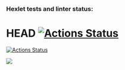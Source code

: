 ### Hexlet tests and linter status:
HEAD
[![Actions Status](https://github.com/DavidTsyganov/java-project-lvl1/workflows/hexlet-check/badge.svg)](https://github.com/DavidTsyganov/java-project-lvl1/actions)
=======
[![Actions Status](https://github.com/DavidTsyganov/java-project-lvl1/workflows/hexlet-check/badge.svg)](https://github.com/DavidTsyganov/java-project-lvl1/actions)

<a href="https://codeclimate.com/github/DavidTsyganov/LeetCode/maintainability"><img src="https://api.codeclimate.com/v1/badges/d625701ae015230ee8be/maintainability" /></a>

